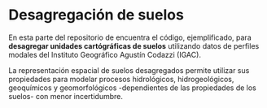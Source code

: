 # Desagregación de suelos

En esta parte del repositorio de encuentra el código, ejemplificado, para **desagregar unidades cartógráficas de suelos** utilizando datos de perfiles modales del Instituto Geográfico Agustín Codazzi (IGAC).

La representación espacial de suelos desagregados permite utilizar sus propiedades para modelar procesos hidrológicos, hidrogeológicos, geoquímicos y geomorfológicos -dependientes de las propiedades de los suelos- con menor incertidumbre.

